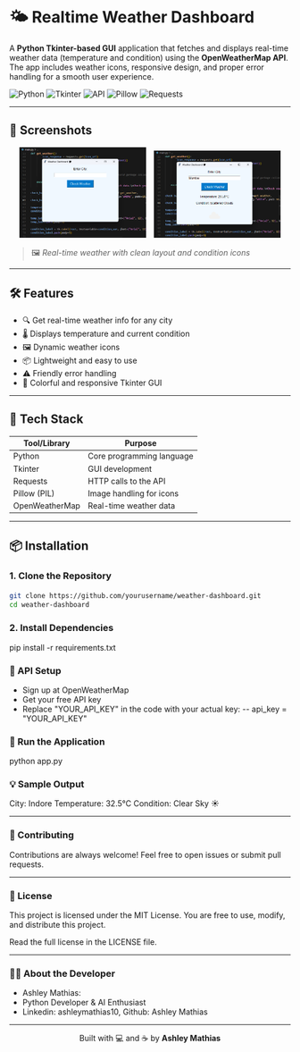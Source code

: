 # 🌤️ Realtime Weather Dashboard

A **Python Tkinter-based GUI** application that fetches and displays real-time weather data (temperature and condition) using the **OpenWeatherMap API**. The app includes weather icons, responsive design, and proper error handling for a smooth user experience.

![Python](https://img.shields.io/badge/Python-3.10%2B-blue)
![Tkinter](https://img.shields.io/badge/GUI-Tkinter-orange)
![API](https://img.shields.io/badge/API-OpenWeatherMap-lightblue)
![Pillow](https://img.shields.io/badge/Image-Pillow-yellow)
![Requests](https://img.shields.io/badge/Requests-2.31-green)

---

## 📸 Screenshots

<div align="center">
  <img src="Screenshot1.png" alt="Main Weather View" width="45%" style="margin-right: 10px;"/>
  <img src="Screenshot2.png" alt="Weather with Icon" width="45%"/>
</div>

> 🖼️ *Real-time weather with clean layout and condition icons*

---

## 🛠️ Features

- 🔍 Get real-time weather info for any city
- 🌡️ Displays temperature and current condition
- 🖼️ Dynamic weather icons
- 📦 Lightweight and easy to use
- ⚠️ Friendly error handling
- 🎨 Colorful and responsive Tkinter GUI

---

## 🧰 Tech Stack

| Tool/Library    | Purpose                     |
|----------------|-----------------------------|
| Python         | Core programming language   |
| Tkinter        | GUI development             |
| Requests       | HTTP calls to the API       |
| Pillow (PIL)   | Image handling for icons    |
| OpenWeatherMap | Real-time weather data      |

---

## 📦 Installation

### 1. Clone the Repository

```bash
git clone https://github.com/yourusername/weather-dashboard.git
cd weather-dashboard
```
### 2. Install Dependencies

pip install -r requirements.txt

### 🔑 API Setup
- Sign up at OpenWeatherMap
- Get your free API key
- Replace "YOUR_API_KEY" in the code with your actual key:
-- api_key = "YOUR_API_KEY"

### 🚀 Run the Application
python app.py

### 💡 Sample Output
City: Indore
Temperature: 32.5°C
Condition: Clear Sky ☀️

---

### 🤝 Contributing
Contributions are always welcome!
Feel free to open issues or submit pull requests.

---

### 📄 License
This project is licensed under the MIT License.
You are free to use, modify, and distribute this project.

Read the full license in the LICENSE file.

---

### 🙋‍♀️ About the Developer
- Ashley Mathias: 
- Python Developer & AI Enthusiast
- Linkedin: ashleymathias10, Github: Ashley Mathias

---

<p align="center">
  Built with 💻 and ☕ by <strong>Ashley Mathias</strong>
</p>

